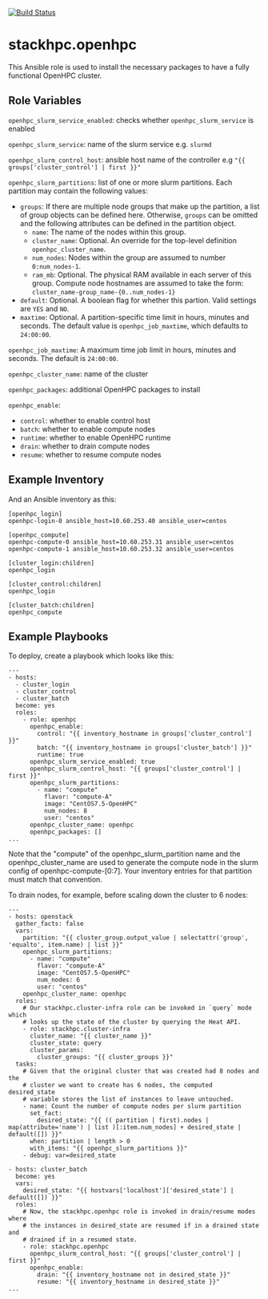 [![Build Status](https://travis-ci.com/stackhpc/ansible-role-openhpc.svg?branch=master)](https://travis-ci.com/stackhpc/ansible-role-openhpc)

# stackhpc.openhpc

This Ansible role is used to install the necessary packages to have a fully functional OpenHPC cluster.

Role Variables
--------------

`openhpc_slurm_service_enabled`: checks whether `openhpc_slurm_service` is enabled

`openhpc_slurm_service`: name of the slurm service e.g. `slurmd`

`openhpc_slurm_control_host`: ansible host name of the controller e.g `"{{ groups['cluster_control'] | first }}"`

`openhpc_slurm_partitions`: list of one or more slurm partitions.  Each partition may contain the following values:
* `groups`: If there are multiple node groups that make up the partition, a list of group objects can be defined here.
  Otherwise, `groups` can be omitted and the following attributes can be defined in the partition object.
  * `name`: The name of the nodes within this group.
  * `cluster_name`: Optional.  An override for the top-level definition `openhpc_cluster_name`.
  * `num_nodes`: Nodes within the group are assumed to number `0:num_nodes-1`.
  * `ram_mb`: Optional.  The physical RAM available in each server of this group.
  Compute node hostnames are assumed to take the form: `cluster_name-group_name-{0..num_nodes-1}`
* `default`: Optional.  A boolean flag for whether this partion.  Valid settings are `YES` and `NO`.
* `maxtime`: Optional.  A partition-specific time limit in hours, minutes and seconds.  The default value is
  `openhpc_job_maxtime`, which defaults to `24:00:00`.

`openhpc_job_maxtime`: A maximum time job limit in hours, minutes and seconds.  The default is `24:00:00`.

`openhpc_cluster_name`: name of the cluster

`openhpc_packages`: additional OpenHPC packages to install

`openhpc_enable`:
* `control`: whether to enable control host
* `batch`: whether to enable compute nodes
* `runtime`: whether to enable OpenHPC runtime
* `drain`: whether to drain compute nodes
* `resume`: whether to resume compute nodes

Example Inventory
-----------------

And an Ansible inventory as this:

    [openhpc_login]
    openhpc-login-0 ansible_host=10.60.253.40 ansible_user=centos

    [openhpc_compute]
    openhpc-compute-0 ansible_host=10.60.253.31 ansible_user=centos
    openhpc-compute-1 ansible_host=10.60.253.32 ansible_user=centos

    [cluster_login:children]
    openhpc_login

    [cluster_control:children]
    openhpc_login

    [cluster_batch:children]
    openhpc_compute

Example Playbooks
----------------

To deploy, create a playbook which looks like this:

    ---
    - hosts:
      - cluster_login
      - cluster_control
      - cluster_batch
      become: yes
      roles:
        - role: openhpc
          openhpc_enable:
            control: "{{ inventory_hostname in groups['cluster_control'] }}"
            batch: "{{ inventory_hostname in groups['cluster_batch'] }}"
            runtime: true
          openhpc_slurm_service_enabled: true
          openhpc_slurm_control_host: "{{ groups['cluster_control'] | first }}"
          openhpc_slurm_partitions:
            - name: "compute"
              flavor: "compute-A"
              image: "CentOS7.5-OpenHPC"
              num_nodes: 8
              user: "centos"
          openhpc_cluster_name: openhpc
          openhpc_packages: []
    ...

Note that the "compute" of the openhpc_slurm_partition name and the
openhpc_cluster_name are used to generate the compute node in the
slurm config of openhpc-compute-[0:7]. Your inventory entries
for that partition must match that convention.

To drain nodes, for example, before scaling down the cluster to 6 nodes:

    ---
    - hosts: openstack
      gather_facts: false
      vars:
        partition: "{{ cluster_group.output_value | selectattr('group', 'equalto', item.name) | list }}"
        openhpc_slurm_partitions:
          - name: "compute"
            flavor: "compute-A"
            image: "CentOS7.5-OpenHPC"
            num_nodes: 6
            user: "centos"
        openhpc_cluster_name: openhpc
      roles:
        # Our stackhpc.cluster-infra role can be invoked in `query` mode which
        # looks up the state of the cluster by querying the Heat API.
        - role: stackhpc.cluster-infra
          cluster_name: "{{ cluster_name }}"
          cluster_state: query
          cluster_params:
            cluster_groups: "{{ cluster_groups }}"
      tasks:
        # Given that the original cluster that was created had 8 nodes and the
        # cluster we want to create has 6 nodes, the computed desired_state
        # variable stores the list of instances to leave untouched.
        - name: Count the number of compute nodes per slurm partition
          set_fact:
            desired_state: "{{ (( partition | first).nodes | map(attribute='name') | list )[:item.num_nodes] + desired_state | default([]) }}"
          when: partition | length > 0
          with_items: "{{ openhpc_slurm_partitions }}"
        - debug: var=desired_state

    - hosts: cluster_batch
      become: yes
      vars:
        desired_state: "{{ hostvars['localhost']['desired_state'] | default([]) }}"
      roles:
        # Now, the stackhpc.openhpc role is invoked in drain/resume modes where
        # the instances in desired_state are resumed if in a drained state and
        # drained if in a resumed state.
        - role: stackhpc.openhpc
          openhpc_slurm_control_host: "{{ groups['cluster_control'] | first }}"
          openhpc_enable:
            drain: "{{ inventory_hostname not in desired_state }}"
            resume: "{{ inventory_hostname in desired_state }}"
    ...

